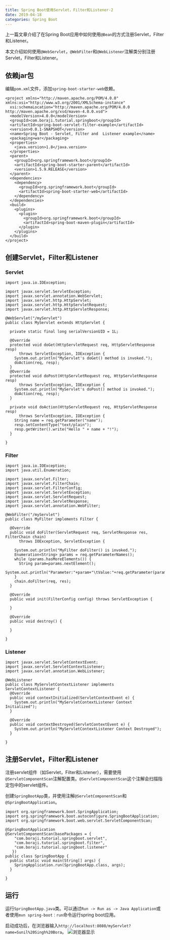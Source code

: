 ```yaml
---
title: Spring Boot使用Servlet，Filter和Listener-2
date: 2019-04-18
categories: Spring Boot
---
```


上一篇文章介绍了在Spring Boot应用中如何使用`@Bean`的方式注册Servlet，Filter和Listener。

本文介绍如何使用`@WebServlet`，`@WebFilter`和`@WebListener`注解类分别注册Servlet，Filter和Listener。

## 依赖jar包

编辑`pom.xml`文件，添加`spring-boot-starter-web`依赖。
```
<project xmlns="http://maven.apache.org/POM/4.0.0" xmlns:xsi="http://www.w3.org/2001/XMLSchema-instance"
  xsi:schemaLocation="http://maven.apache.org/POM/4.0.0 http://maven.apache.org/xsd/maven-4.0.0.xsd">
  <modelVersion>4.0.0</modelVersion>
  <groupId>com.boraji.tutorial.springboot</groupId>
  <artifactId>spring-boot-servlet-filter-example</artifactId>
  <version>0.0.1-SNAPSHOT</version>
  <name>Spring Boot - Servlet, Filter and  Listener example</name>
  <packaging>war</packaging>
  <properties>
    <java.version>1.8</java.version>
  </properties>
  <parent>
    <groupId>org.springframework.boot</groupId>
    <artifactId>spring-boot-starter-parent</artifactId>
    <version>1.5.9.RELEASE</version>
  </parent>
  <dependencies>
    <dependency>
      <groupId>org.springframework.boot</groupId>
      <artifactId>spring-boot-starter-web</artifactId>
    </dependency>
  </dependencies>
  <build>
    <plugins>
      <plugin>
        <groupId>org.springframework.boot</groupId>
        <artifactId>spring-boot-maven-plugin</artifactId>
      </plugin>
    </plugins>
  </build>
</project>
```

## 创建Servlet，Filter和Listener

### Servlet
```
import java.io.IOException;

import javax.servlet.ServletException;
import javax.servlet.annotation.WebServlet;
import javax.servlet.http.HttpServlet;
import javax.servlet.http.HttpServletRequest;
import javax.servlet.http.HttpServletResponse;

@WebServlet("/myServlet")
public class MyServlet extends HttpServlet {

  private static final long serialVersionUID = 1L;

  @Override
  protected void doGet(HttpServletRequest req, HttpServletResponse resp)
      throws ServletException, IOException {
    System.out.println("MyServlet's doGet() method is invoked.");
    doAction(req, resp);
  }
  @Override
  protected void doPost(HttpServletRequest req, HttpServletResponse resp)
      throws ServletException, IOException {
    System.out.println("MyServlet's doPost() method is invoked.");
    doAction(req, resp);
  }
  
  private void doAction(HttpServletRequest req, HttpServletResponse resp)
      throws ServletException, IOException {
    String name = req.getParameter("name");
    resp.setContentType("text/plain");
    resp.getWriter().write("Hello " + name + "!");
  }
  
}
```

### Filter
```
import java.io.IOException;
import java.util.Enumeration;

import javax.servlet.Filter;
import javax.servlet.FilterChain;
import javax.servlet.FilterConfig;
import javax.servlet.ServletException;
import javax.servlet.ServletRequest;
import javax.servlet.ServletResponse;
import javax.servlet.annotation.WebFilter;

@WebFilter("/myServlet")
public class MyFilter implements Filter {

  @Override
  public void doFilter(ServletRequest req, ServletResponse res, FilterChain chain)
      throws IOException, ServletException {
    
    System.out.println("MyFilter doFilter() is invoked.");
    Enumeration<String> params = req.getParameterNames();
    while (params.hasMoreElements()) {
      String param=params.nextElement();
      System.out.println("Parameter:"+param+"\tValue:"+req.getParameter(param));
    }
    chain.doFilter(req, res);
  }

  @Override
  public void init(FilterConfig config) throws ServletException {
    
  }

  @Override
  public void destroy() {

  }

}
```

### Listener
```
import javax.servlet.ServletContextEvent;
import javax.servlet.ServletContextListener;
import javax.servlet.annotation.WebListener;

@WebListener
public class MyServletContextListener implements ServletContextListener {
  @Override
  public void contextInitialized(ServletContextEvent e) {
    System.out.println("MyServletContextListener Context Initialized");
  }

  @Override
  public void contextDestroyed(ServletContextEvent e) {
    System.out.println("MyServletContextListener Context Destroyed");
  }

}
```

## 注册Servlet，Filter和Listener

注册servlet组件（如Servlet，Filter和Listener），需要使用`@ServletComponentScan`注解配置类。`@ServletComponentScan`这个注解会扫描指定包中的servlet组件。

创建`SpringBootApp`类，并使用注解`@ServletComponentScan`和`@SpringBootApplication`。
```
import org.springframework.boot.SpringApplication;
import org.springframework.boot.autoconfigure.SpringBootApplication;
import org.springframework.boot.web.servlet.ServletComponentScan;

@SpringBootApplication
@ServletComponentScan(basePackages = { 
    "com.boraji.tutorial.springboot.servlet",
    "com.boraji.tutorial.springboot.filter", 
    "com.boraji.tutorial.springboot.listener"
   })
public class SpringBootApp {
  public static void main(String[] args) {
    SpringApplication.run(SpringBootApp.class, args);
  }

}
```

## 运行

运行`SpringBootApp.java`类。可以通过`Run -> Run as -> Java Application`或者使用`mvn spring-boot：run`命令运行spring boot应用。

启动成功后，在浏览器输入`http://localhost:8080/myServlet?name=Sunil%20Singh%20Bora`。
![浏览器显示](https://upload-images.jianshu.io/upload_images/292448-8720f2ac8a37aa30.png?imageMogr2/auto-orient/strip%7CimageView2/2/w/1240)

